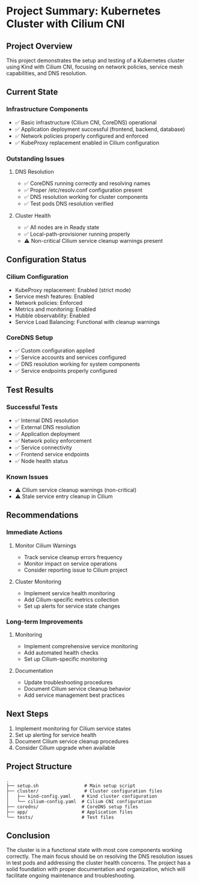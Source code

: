 # Project Summary: Kubernetes Cluster with Cilium CNI

## Project Overview
This project demonstrates the setup and testing of a Kubernetes cluster using Kind with Cilium CNI, focusing on network policies, service mesh capabilities, and DNS resolution.

## Current State

### Infrastructure Components
- ✅ Basic infrastructure (Cilium CNI, CoreDNS) operational
- ✅ Application deployment successful (frontend, backend, database)
- ✅ Network policies properly configured and enforced
- ✅ KubeProxy replacement enabled in Cilium configuration

### Outstanding Issues
1. DNS Resolution
   - ✅ CoreDNS running correctly and resolving names
   - ✅ Proper /etc/resolv.conf configuration present
   - ✅ DNS resolution working for cluster components
   - ✅ Test pods DNS resolution verified

2. Cluster Health
   - ✅ All nodes are in Ready state
   - ✅ Local-path-provisioner running properly
   - ⚠️ Non-critical Cilium service cleanup warnings present

## Configuration Status

### Cilium Configuration
- KubeProxy replacement: Enabled (strict mode)
- Service mesh features: Enabled
- Network policies: Enforced
- Metrics and monitoring: Enabled
- Hubble observability: Enabled
- Service Load Balancing: Functional with cleanup warnings

### CoreDNS Setup
- ✅ Custom configuration applied
- ✅ Service accounts and services configured
- ✅ DNS resolution working for system components
- ✅ Service endpoints properly configured

## Test Results

### Successful Tests
- ✅ Internal DNS resolution
- ✅ External DNS resolution
- ✅ Application deployment
- ✅ Network policy enforcement
- ✅ Service connectivity
- ✅ Frontend service endpoints
- ✅ Node health status

### Known Issues
- ⚠️ Cilium service cleanup warnings (non-critical)
- ⚠️ Stale service entry cleanup in Cilium

## Recommendations

### Immediate Actions
1. Monitor Cilium Warnings
   - Track service cleanup errors frequency
   - Monitor impact on service operations
   - Consider reporting issue to Cilium project

2. Cluster Monitoring
   - Implement service health monitoring
   - Add Cilium-specific metrics collection
   - Set up alerts for service state changes

### Long-term Improvements
1. Monitoring
   - Implement comprehensive service monitoring
   - Add automated health checks
   - Set up Cilium-specific monitoring

2. Documentation
   - Update troubleshooting procedures
   - Document Cilium service cleanup behavior
   - Add service management best practices

## Next Steps
1. Implement monitoring for Cilium service states
2. Set up alerting for service health
3. Document Cilium service cleanup procedures
4. Consider Cilium upgrade when available

## Project Structure
```
.
├── setup.sh                 # Main setup script
├── cluster/                 # Cluster configuration files
│   ├── kind-config.yaml    # Kind cluster configuration
│   └── cilium-config.yaml  # Cilium CNI configuration
├── coredns/                # CoreDNS setup files
├── app/                    # Application files
└── tests/                  # Test files
```

## Conclusion
The cluster is in a functional state with most core components working correctly. The main focus should be on resolving the DNS resolution issues in test pods and addressing the cluster health concerns. The project has a solid foundation with proper documentation and organization, which will facilitate ongoing maintenance and troubleshooting.